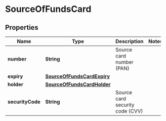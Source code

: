 # SourceOfFundsCard

## Properties
Name | Type | Description | Notes
------------ | ------------- | ------------- | -------------
**number** | **String** | Source card number (PAN) | 
**expiry** | [**SourceOfFundsCardExpiry**](SourceOfFundsCardExpiry.md) |  | 
**holder** | [**SourceOfFundsCardHolder**](SourceOfFundsCardHolder.md) |  | 
**securityCode** | **String** | Source card security code (CVV) | 
